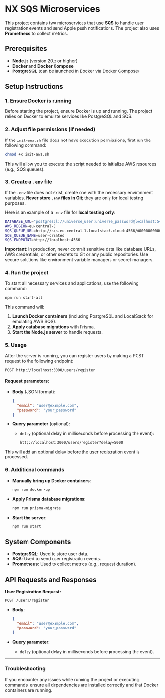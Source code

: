 
# NX SQS Microservices

This project contains two microservices that use **SQS** to handle user registration events and send Apple push notifications. The project also uses **Prometheus** to collect metrics.

## Prerequisites

- **Node.js** (version 20.x or higher)
- **Docker** and **Docker Compose**
- **PostgreSQL** (can be launched in Docker via Docker Compose)

## Setup Instructions

### 1. Ensure Docker is running

Before starting the project, ensure Docker is up and running. The project relies on Docker to emulate services like PostgreSQL and SQS.

### 2. Adjust file permissions (if needed)

If the `init-aws.sh` file does not have execution permissions, first run the following command:

```bash
chmod +x init-aws.sh
```

This will allow you to execute the script needed to initialize AWS resources (e.g., SQS queues).

### 3. Create a `.env` file

If the `.env` file does not exist, create one with the necessary environment variables. **Never store `.env` files in Git**; they are only for local testing purposes.

Here is an example of a `.env` file for **local testing only**:

```bash
DATABASE_URL="postgresql://universe_user:universe_password@localhost:5432/universe_db?schema=public"
AWS_REGION=eu-central-1
SQS_QUEUE_URL=http://sqs.eu-central-1.localstack.cloud:4566/000000000000/user-created
SQS_QUEUE_NAME=user-created
SQS_ENDPOINT=http://localhost:4566
```

**Important:** In production, never commit sensitive data like database URLs, AWS credentials, or other secrets to Git or any public repositories. Use secure solutions like environment variable managers or secret managers.

### 4. Run the project

To start all necessary services and applications, use the following command:

```bash
npm run start-all
```

This command will:

1. **Launch Docker containers** (including PostgreSQL and LocalStack for emulating AWS SQS).
2. **Apply database migrations** with Prisma.
3. **Start the Node.js server** to handle requests.

### 5. Usage

After the server is running, you can register users by making a POST request to the following endpoint:

```
POST http://localhost:3000/users/register
```

#### Request parameters:

- **Body** (JSON format):
  ```json
  {
    "email": "user@example.com",
    "password": "your_password"
  }
  ```

- **Query parameter** (optional):
  - `delay` (optional delay in milliseconds before processing the event):
    ```
    http://localhost:3000/users/register?delay=5000
    ```

This will add an optional delay before the user registration event is processed.

### 6. Additional commands

- **Manually bring up Docker containers**:
  ```bash
  npm run docker-up
  ```

- **Apply Prisma database migrations**:
  ```bash
  npm run prisma-migrate
  ```

- **Start the server**:
  ```bash
  npm run start
  ```

## System Components

- **PostgreSQL**: Used to store user data.
- **SQS**: Used to send user registration events.
- **Prometheus**: Used to collect metrics (e.g., request duration).

## API Requests and Responses

**User Registration Request:**

```
POST /users/register
```

- **Body**:
  ```json
  {
    "email": "user@example.com",
    "password": "your_password"
  }
  ```

- **Query parameter**:
  - `delay` (optional delay in milliseconds before processing the event).

---

### Troubleshooting

If you encounter any issues while running the project or executing commands, ensure all dependencies are installed correctly and that Docker containers are running.
